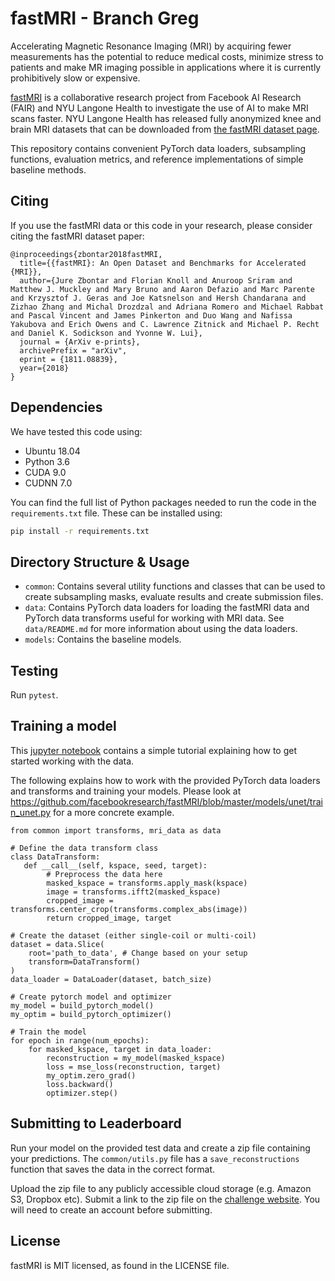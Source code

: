 # fastMRI - Branch Greg


Accelerating Magnetic Resonance Imaging (MRI) by acquiring fewer measurements has the
potential to reduce medical costs, minimize stress to patients and make MR imaging
possible in applications where it is currently prohibitively slow or expensive.

[fastMRI](http://fastMRI.org) is a collaborative research project from Facebook AI Research (FAIR)
and NYU Langone Health to investigate the use of AI to make MRI scans faster.
NYU Langone Health has released fully anonymized knee and brain MRI datasets that can
be downloaded from [the fastMRI dataset page](https://fastmri.med.nyu.edu/).


This repository contains convenient PyTorch data loaders, subsampling functions, evaluation
metrics, and reference implementations of simple baseline methods.


## Citing
If you use the fastMRI data or this code in your research, please consider citing
the fastMRI dataset paper:
```
@inproceedings{zbontar2018fastMRI,
  title={{fastMRI}: An Open Dataset and Benchmarks for Accelerated {MRI}},
  author={Jure Zbontar and Florian Knoll and Anuroop Sriram and Matthew J. Muckley and Mary Bruno and Aaron Defazio and Marc Parente and Krzysztof J. Geras and Joe Katsnelson and Hersh Chandarana and Zizhao Zhang and Michal Drozdzal and Adriana Romero and Michael Rabbat and Pascal Vincent and James Pinkerton and Duo Wang and Nafissa Yakubova and Erich Owens and C. Lawrence Zitnick and Michael P. Recht and Daniel K. Sodickson and Yvonne W. Lui},
  journal = {ArXiv e-prints},
  archivePrefix = "arXiv",
  eprint = {1811.08839},
  year={2018}
}
```

## Dependencies
We have tested this code using:
* Ubuntu 18.04
* Python 3.6
* CUDA 9.0
* CUDNN 7.0

You can find the full list of Python packages needed to run the code in the
`requirements.txt` file. These can be installed using:
```bash
pip install -r requirements.txt
```

## Directory Structure & Usage
* `common`: Contains several utility functions and classes that can be used to
create subsampling masks, evaluate results and create submission files.
* `data`: Contains PyTorch data loaders for loading the fastMRI data and PyTorch
data transforms useful for working with MRI data. See `data/README.md` for more
information about using the data loaders.
* `models`: Contains the baseline models.

## Testing
Run `pytest`.

## Training a model
This [jupyter notebook](https://github.com/facebookresearch/fastMRI/blob/master/fastMRI_tutorial.ipynb) contains a simple tutorial explaining how to get started working with the data.

The following explains how to work with the provided PyTorch data loaders and transforms and training your models. Please look at https://github.com/facebookresearch/fastMRI/blob/master/models/unet/train_unet.py for a more concrete example.
```
from common import transforms, mri_data as data

# Define the data transform class
class DataTransform:
   def __call__(self, kspace, seed, target):
        # Preprocess the data here
        masked_kspace = transforms.apply_mask(kspace)
        image = transforms.ifft2(masked_kspace)
        cropped_image = transforms.center_crop(transforms.complex_abs(image))
        return cropped_image, target

# Create the dataset (either single-coil or multi-coil)
dataset = data.Slice(
    root='path_to_data', # Change based on your setup
    transform=DataTransform()
)
data_loader = DataLoader(dataset, batch_size)

# Create pytorch model and optimizer
my_model = build_pytorch_model()
my_optim = build_pytorch_optimizer()

# Train the model
for epoch in range(num_epochs):
    for masked_kspace, target in data_loader:
        reconstruction = my_model(masked_kspace)
        loss = mse_loss(reconstruction, target)
        my_optim.zero_grad()
        loss.backward()
        optimizer.step()
```

## Submitting to Leaderboard
Run your model on the provided test data and create a zip file containing your
predictions. The `common/utils.py` file has a `save_reconstructions` function
that saves the data in the correct format.

Upload the zip file to any publicly accessible cloud storage (e.g. Amazon S3,
Dropbox etc). Submit a link to the zip file on the [challenge website](http://fastmri.org/submit).
You will need to create an account before submitting.

## License
fastMRI is MIT licensed, as found in the LICENSE file.
